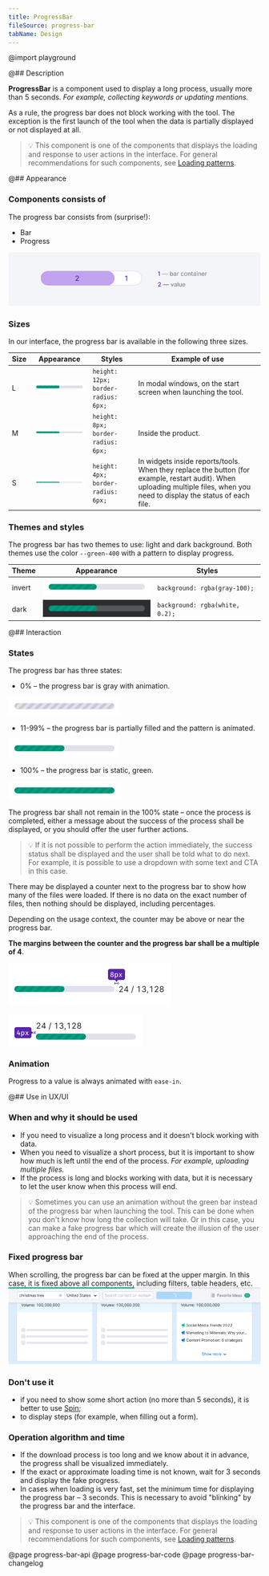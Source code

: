 ```yaml
---
title: ProgressBar
fileSource: progress-bar
tabName: Design
---
```


@import playground

@## Description

**ProgressBar** is a component used to display a long process, usually more than 5 seconds. _For example, collecting keywords or updating mentions._

As a rule, the progress bar does not block working with the tool. The exception is the first launch of the tool when the data is partially displayed or not displayed at all.

> 💡 This component is one of the components that displays the loading and response to user actions in the interface. For general recommendations for such components, see [Loading patterns](/patterns/loading-states/).

@## Appearance

### Components consists of

The progress bar consists from (surprise!):

- Bar
- Progress

![progress bar scheme](static/progressbar-scheme.png)

### Sizes

In our interface, the progress bar is available in the following three sizes.

| Size | Appearance                               | Styles                              | Example of use                                                                                                                                                               |
| ---- | ---------------------------------------- | ----------------------------------- | ---------------------------------------------------------------------------------------------------------------------------------------------------------------------------- |
| L    | ![L sise progressbar](static/size-l.png) | `height: 12px; border-radius: 6px;` | In modal windows, on the start screen when launching the tool.                                                                                                               |
| M    | ![M size progressbar](static/size-m.png) | `height: 8px; border-radius: 6px;`  | Inside the product.                                                                                                                                                          |
| S    | ![S size progressbar](static/size-s.png) | `height: 4px; border-radius: 6px;`  | In widgets inside reports/tools. When they replace the button (for example, restart audit). When uploading multiple files, when you need to display the status of each file. |

### Themes and styles

The progress bar has two themes to use: light and dark background. Both themes use the color `--green-400` with a pattern to display progress.

| Theme  | Appearance                                            | Styles                          |
| ------ | ----------------------------------------------------- | ------------------------------- |
| invert | ![progressbar with invert theme](static/size-l.png)   | `background: rgba(gray-100);`   |
| dark   | ![progressbar with dark theme](static/dark-theme.png) | `background: rgba(white, 0.2);` |

@## Interaction

### States

The progress bar has three states:

- 0% – the progress bar is gray with animation.

![progressbar without progress](static/loading-gray.png)

- 11-99% – the progress bar is partially filled and the pattern is animated.

![progressbar with the "in progress" state](static/size-l.png)

- 100% – the progress bar is static, green.

![progressbar with the loaded state](static/loaded.png)

The progress bar shall not remain in the 100% state – once the process is completed, either a message about the success of the process shall be displayed, or you should offer the user further actions.

> 💡 If it is not possible to perform the action immediately, the success status shall be displayed and the user shall be told what to do next. For example, it is possible to use a dropdown with some text and CTA in this case.

There may be displayed a counter next to the progress bar to show how many of the files were loaded. If there is no data on the exact number of files, then nothing should be displayed, including percentages.

Depending on the usage context, the counter may be above or near the progress bar.

**The margins between the counter and the progress bar shall be a multiple of 4**.

![progressbar with the counter](static/progressbar-counter.png)

![progressbar with the counter](static/progressbar-counter-above.png)

### Animation

Progress to a value is always animated with `ease-in`.

@## Use in UX/UI

### When and why it should be used

- If you need to visualize a long process and it doesn't block working with data.
- When you need to visualize a short process, but it is important to show how much is left until the end of the process. _For example, uploading multiple files._
- If the process is long and blocks working with data, but it is necessary to let the user know when this process will end.

> 💡 Sometimes you can use an animation without the green bar instead of the progress bar when launching the tool. This can be done when you don't know how long the collection will take. Or in this case, you can make a fake progress bar which will create the illusion of the user approaching the end of the process.

### Fixed progress bar

When scrolling, the progress bar can be fixed at the upper margin. In this case, it is fixed above all components, including filters, table headers, etc.
![progressbar sticky](static/progressbar-sticky.png)

### Don't use it

- if you need to show some short action (no more than 5 seconds), it is better to use [Spin](/components/spin/);
- to display steps (for example, when filling out a form).

### Operation algorithm and time

- If the download process is too long and we know about it in advance, the progress shall be visualized immediately.
- If the exact or approximate loading time is not known, wait for 3 seconds and display the fake progress.
- In cases when loading is very fast, set the minimum time for displaying the progress bar – 3 seconds. This is necessary to avoid "blinking" by the progress bar and the interface.

> 💡 This component is one of the components that displays the loading and response to user actions in the interface. For general recommendations for such components, see [Loading patterns](/patterns/loading-states/).

@page progress-bar-api
@page progress-bar-code
@page progress-bar-changelog
